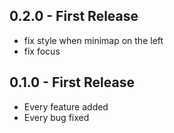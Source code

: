 ## 0.2.0 - First Release
* fix style when minimap on the left
* fix focus


## 0.1.0 - First Release
* Every feature added
* Every bug fixed
